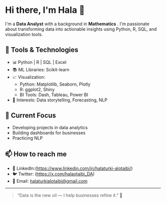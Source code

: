 # Hi there, I'm Hala 👋

I'm a **Data Analyst** with a background in **Mathematics** . I'm passionate about transforming data into actionable insights using Python, R, SQL, and visualization tools.

## 🔧 Tools & Technologies
- 📊 Python | R | SQL | Excel 
- 📚 ML Libraries: Scikit-learn
- 📈 Visualization:
  - Python: Matplotlib, Seaborn, Plotly  
  - R: ggplot2, Shiny  
  - BI Tools: Dash, Tableau, Power BI 
- 🧠 Interests: Data storytelling, Forecasting, NLP

## 📌 Current Focus
- Developing projects in data analytics
- Building dashboards for businesses
- Practicing NLP 

## 📫 How to reach me
- 💼 LinkedIn:(https://www.linkedin.com/in/halaturki-alotaibi/)
- 🐦 Twitter: (https://x.com/halaotaibi_DA)
- 📧 Email: halaturkialotaibi@gmail.com

---

> “Data is the new oil — I help businesses refine it.” 🚀

